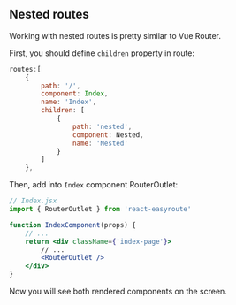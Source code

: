 ## Nested routes
Working with nested routes is pretty similar to Vue Router.

First, you should define `children` property in route:
```javascript
routes:[
    {
        path: '/',
        component: Index,
        name: 'Index',
        children: [
            {
                path: 'nested',
                component: Nested,
                name: 'Nested'
            }
        ]
    },
```

Then, add into `Index` component RouterOutlet:
```jsx
// Index.jsx
import { RouterOutlet } from 'react-easyroute'

function IndexComponent(props) {
    // ...
    return <div className={'index-page'}>
        // ...
        <RouterOutlet />
    </div>
}
```
Now you will see both rendered
components on the screen.

